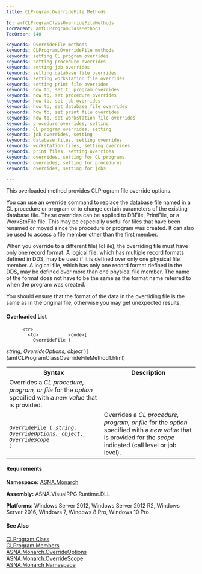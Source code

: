 ```yaml
---
title: CLProgram.OverrideFile Methods

Id: amfCLProgramClassOverrideFileMethods
TocParent: amfCLProgramClassMethods
TocOrder: 140

keywords: OverrideFile methods
keywords: CLProgram.OverrideFile methods
keywords: setting CL program overrides
keywords: setting procedure overrides
keywords: setting job overrides
keywords: setting database file overrides
keywords: setting workstation file overrides
keywords: setting print file overrides
keywords: how to, set CL program overrides
keywords: how to, set procedure overrides
keywords: how to, set job overrides
keywords: how to, set database file overrides
keywords: how to, set print file overrides
keywords: how to, set workstation file overrides
keywords: procedure overrides, setting
keywords: CL program overrides, setting
keywords: job overrides, setting
keywords: database files, setting overrides
keywords: workstation files, setting overrides
keywords: print files, setting overrides
keywords: overrides, setting for CL programs
keywords: overrides, setting for procedures
keywords: overrides, setting for jobs

---
```


This overloaded method provides CLProgram file override options. 

You can use an override command to replace the database file named in a CL procedure or program or to change certain parameters of the existing database file. These overrides can be applied to DBFile, PrintFile, or a WorkStnFile file. This may be especially useful for files that have been renamed or moved since the procedure or program was created. It can also be used to access a file member other than the first member. 

When you override to a different file(ToFile), the overriding file must have only one record format. A logical file, which has multiple record formats defined in DDS, may be used if it is defined over only one physical file member. A logical file, which has only one record format defined in the DDS, may be defined over more than one physical file member. The name of the format does not have to be the same as the format name referred to when the program was created. 

You should ensure that the format of the data in the overriding file is the same as in the original file, otherwise you may get unexpected results.

#### Overloaded List
<table class="mytable" cellspacing="0" cellpadding="4" width="90%">
          <colgroup>
            <col width="50%" />
            <col width="50%" />
          </colgroup>
          <tr>
            <th>Syntax</th>
            <th>Description</th>
          </tr>
<!-- end copy BUT put in extra div and end of table -->

          <tr>
            <td>           <code>[
              OverrideFile (
 *string, OverrideOptions, object* )](amfCLProgramClassOverrideFileMethod1.html)</code>
            </td>
            <td>Overrides a 
 *CL procedure, program,
            or file*  for the 
 *option*  specified with a 
 *new value*  that is provided.</td>
          </tr>
          <tr>
            <td>              <code>[
              OverrideFile (
 *string, OverrideOptions, object,
              OverrideScope* )](amfCLProgramClassOverrideFileMethod2.html)</code>
            </td>
            <td>Overrides a 
 *CL procedure, program,
            or file*  for the 
 *option*  specified with a 
 *new value*  that is provided for the 
 *scope*  indicated (call level or job level).</td>
          </tr>
</table>

<!-- start -->

#### Requirements
**Namespace:** [ASNA.Monarch](amfMonarchNamespace.html)

**Assembly:** ASNA.VisualRPG.Runtime.DLL 

**Platforms:** Windows Server 2012, Windows Server 2012 R2, Windows Server 2016, Windows 7, Windows 8 Pro, Windows 10 Pro
<!-- end -->      

#### See Also
[CLProgram Class](amfCLProgramClass.html) <br clear="none" /> [ CLProgram Members](amfCLProgramClassMembers.html) <br clear="none" /> [ ASNA.Monarch.OverrideOptions](amfOverrideOptionsEnumeration.html) <br clear="none" /> [ ASNA.Monarch.OverrideScope](amfOverrideScopeEnumeration.html) <br clear="none" /> [ASNA.Monarch Namespace](amfMonarchNamespace.html) 
